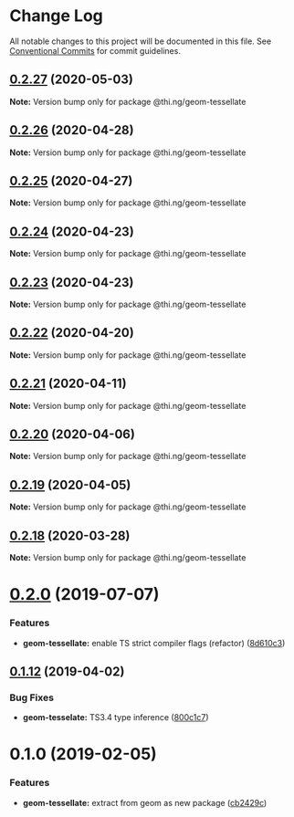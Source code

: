 # Change Log

All notable changes to this project will be documented in this file.
See [Conventional Commits](https://conventionalcommits.org) for commit guidelines.

## [0.2.27](https://github.com/thi-ng/umbrella/compare/@thi.ng/geom-tessellate@0.2.26...@thi.ng/geom-tessellate@0.2.27) (2020-05-03)

**Note:** Version bump only for package @thi.ng/geom-tessellate





## [0.2.26](https://github.com/thi-ng/umbrella/compare/@thi.ng/geom-tessellate@0.2.25...@thi.ng/geom-tessellate@0.2.26) (2020-04-28)

**Note:** Version bump only for package @thi.ng/geom-tessellate





## [0.2.25](https://github.com/thi-ng/umbrella/compare/@thi.ng/geom-tessellate@0.2.24...@thi.ng/geom-tessellate@0.2.25) (2020-04-27)

**Note:** Version bump only for package @thi.ng/geom-tessellate





## [0.2.24](https://github.com/thi-ng/umbrella/compare/@thi.ng/geom-tessellate@0.2.23...@thi.ng/geom-tessellate@0.2.24) (2020-04-23)

**Note:** Version bump only for package @thi.ng/geom-tessellate





## [0.2.23](https://github.com/thi-ng/umbrella/compare/@thi.ng/geom-tessellate@0.2.22...@thi.ng/geom-tessellate@0.2.23) (2020-04-23)

**Note:** Version bump only for package @thi.ng/geom-tessellate





## [0.2.22](https://github.com/thi-ng/umbrella/compare/@thi.ng/geom-tessellate@0.2.21...@thi.ng/geom-tessellate@0.2.22) (2020-04-20)

**Note:** Version bump only for package @thi.ng/geom-tessellate





## [0.2.21](https://github.com/thi-ng/umbrella/compare/@thi.ng/geom-tessellate@0.2.20...@thi.ng/geom-tessellate@0.2.21) (2020-04-11)

**Note:** Version bump only for package @thi.ng/geom-tessellate





## [0.2.20](https://github.com/thi-ng/umbrella/compare/@thi.ng/geom-tessellate@0.2.19...@thi.ng/geom-tessellate@0.2.20) (2020-04-06)

**Note:** Version bump only for package @thi.ng/geom-tessellate





## [0.2.19](https://github.com/thi-ng/umbrella/compare/@thi.ng/geom-tessellate@0.2.18...@thi.ng/geom-tessellate@0.2.19) (2020-04-05)

**Note:** Version bump only for package @thi.ng/geom-tessellate





## [0.2.18](https://github.com/thi-ng/umbrella/compare/@thi.ng/geom-tessellate@0.2.17...@thi.ng/geom-tessellate@0.2.18) (2020-03-28)

**Note:** Version bump only for package @thi.ng/geom-tessellate





# [0.2.0](https://github.com/thi-ng/umbrella/compare/@thi.ng/geom-tessellate@0.1.17...@thi.ng/geom-tessellate@0.2.0) (2019-07-07)

### Features

* **geom-tessellate:** enable TS strict compiler flags (refactor) ([8d610c3](https://github.com/thi-ng/umbrella/commit/8d610c3))

## [0.1.12](https://github.com/thi-ng/umbrella/compare/@thi.ng/geom-tessellate@0.1.11...@thi.ng/geom-tessellate@0.1.12) (2019-04-02)

### Bug Fixes

* **geom-tesselate:** TS3.4 type inference ([800c1c7](https://github.com/thi-ng/umbrella/commit/800c1c7))

# 0.1.0 (2019-02-05)

### Features

* **geom-tessellate:** extract from geom as new package ([cb2429c](https://github.com/thi-ng/umbrella/commit/cb2429c))
